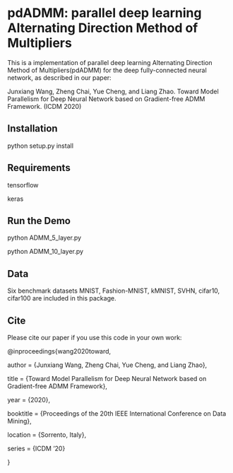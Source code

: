 # pdADMM: parallel deep learning Alternating Direction Method of Multipliers

This is a implementation of parallel deep learning Alternating Direction Method of Multipliers(pdADMM) for the deep fully-connected neural network, as described in our paper:

Junxiang Wang, Zheng Chai, Yue Cheng, and Liang Zhao. Toward Model Parallelism for Deep Neural Network based on Gradient-free ADMM Framework. (ICDM 2020)

## Installation
python setup.py install

## Requirements
tensorflow

keras

## Run the Demo
python ADMM_5_layer.py

python ADMM_10_layer.py

## Data
Six benchmark datasets MNIST, Fashion-MNIST, kMNIST, SVHN, cifar10, cifar100 are included in this package.

## Cite
Please cite our paper if you use this code in your own work:

@inproceedings{wang2020toward,

author = {Junxiang Wang, Zheng Chai, Yue Cheng, and Liang Zhao},

title = {Toward Model Parallelism for Deep Neural Network based on Gradient-free ADMM Framework},

year = {2020},

booktitle = {Proceedings of the 20th IEEE International Conference on Data Mining},

location = {Sorrento, Italy},

series = {ICDM ’20}

}
